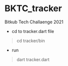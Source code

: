 # BKTC_tracker
Bitkub Tech Challaenge 2021

- cd to tracker.dart file
> cd tracker/bin

- run
> dart tracker.dart
